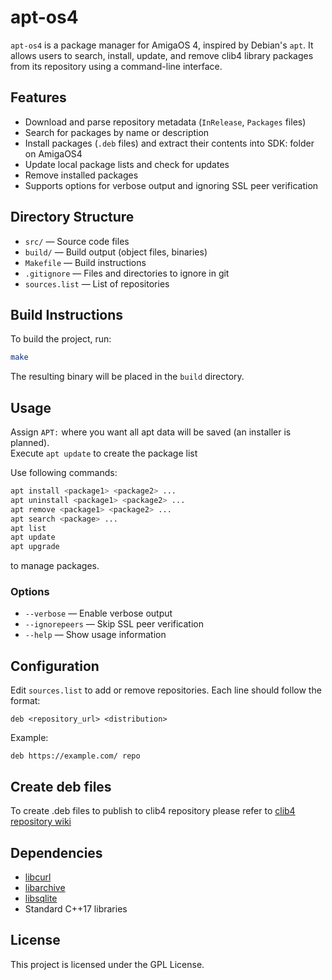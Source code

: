 # apt-os4

`apt-os4` is a package manager for AmigaOS 4, inspired by Debian's `apt`. It allows users to search, install, update, and remove clib4 library packages from its repository using a command-line interface.

## Features

- Download and parse repository metadata (`InRelease`, `Packages` files)
- Search for packages by name or description
- Install packages (`.deb` files) and extract their contents into SDK: folder on AmigaOS4
- Update local package lists and check for updates
- Remove installed packages
- Supports options for verbose output and ignoring SSL peer verification

## Directory Structure

- `src/` — Source code files
- `build/` — Build output (object files, binaries)
- `Makefile` — Build instructions
- `.gitignore` — Files and directories to ignore in git
- `sources.list` — List of repositories

## Build Instructions

To build the project, run:

```sh
make
```

The resulting binary will be placed in the `build` directory.

## Usage

Assign `APT:` where you want all apt data will be saved (an installer is planned).  
Execute `apt update` to create the package list  

Use following commands:  

```sh
apt install <package1> <package2> ...
apt uninstall <package1> <package2> ...
apt remove <package1> <package2> ...
apt search <package> ...
apt list
apt update
apt upgrade
```

to manage packages.


### Options

- `--verbose` — Enable verbose output
- `--ignorepeers` — Skip SSL peer verification
- `--help` — Show usage information

## Configuration

Edit `sources.list` to add or remove repositories. Each line should follow the format:

```
deb <repository_url> <distribution>
```

Example:

```
deb https://example.com/ repo
```

## Create deb files

To create .deb files to publish to clib4 repository please refer to [clib4 repository wiki](https://github.com/AmigaLabs/clib4/wiki/Clib4-apt-packages-repository)

## Dependencies

- [libcurl](https://curl.se/libcurl/)
- [libarchive](https://www.libarchive.org/)
- [libsqlite](https://sqlite.org/src/doc/trunk/README.md)
- Standard C++17 libraries

## License

This project is licensed under the GPL License.